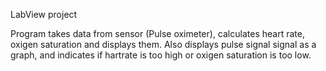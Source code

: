 LabView project

Program takes data from sensor (Pulse oximeter), calculates heart rate, oxigen saturation and displays them.
Also displays pulse signal signal as a graph, and indicates if hartrate is too high or oxigen saturation is too low.

